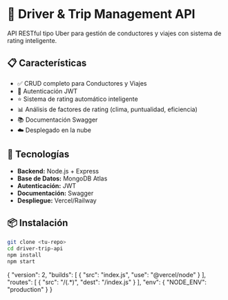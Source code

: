 # 🚗 Driver & Trip Management API

API RESTful tipo Uber para gestión de conductores y viajes con sistema de rating inteligente.

## 📋 Características

- ✅ CRUD completo para Conductores y Viajes
- 🔐 Autenticación JWT
- ⭐ Sistema de rating automático inteligente
- 📊 Análisis de factores de rating (clima, puntualidad, eficiencia)
- 📚 Documentación Swagger
- ☁️ Desplegado en la nube

## 🚀 Tecnologías

- **Backend:** Node.js + Express
- **Base de Datos:** MongoDB Atlas
- **Autenticación:** JWT
- **Documentación:** Swagger
- **Despliegue:** Vercel/Railway

## 📦 Instalación

```bash
git clone <tu-repo>
cd driver-trip-api
npm install
npm start
```

{
  "version": 2,
  "builds": [
    {
      "src": "index.js",
      "use": "@vercel/node"
    }
  ],
  "routes": [
    {
      "src": "/(.*)",
      "dest": "/index.js"
    }
  ],
  "env": {
    "NODE_ENV": "production"
  }
}
